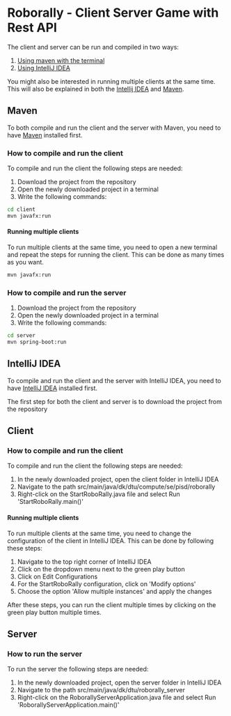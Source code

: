 # Roborally - Client Server Game with Rest API

The client and server can be run and compiled in two ways:
1. [Using maven with the terminal](#maven)
2. [Using IntelliJ IDEA](#intellij-idea)

You might also be interested in running multiple clients at the same time. This will also be explained in both the [Intellij IDEA](#intellij-idea) and [Maven](#maven).

## Maven
To both compile and run the client and the server with Maven, you need to have [Maven](https://maven.apache.org/install.html) installed first.

### How to compile and run the client
To compile and run the client the following steps are needed:
1. Download the project from the repository
2. Open the newly downloaded project in a terminal
3. Write the following commands:
```bash
cd client
mvn javafx:run
```

#### Running multiple clients
To run multiple clients at the same time, you need to open a new terminal and repeat the steps for running the client. This can be done as many times as you want.
```bash
mvn javafx:run
```

### How to compile and run the server
1. Download the project from the repository
2. Open the newly downloaded project in a terminal
3. Write the following commands:
```bash
cd server
mvn spring-boot:run
```

## IntelliJ IDEA
To compile and run the client and the server with IntelliJ IDEA, you need to have [IntelliJ IDEA](https://www.jetbrains.com/idea/download/) installed first.

The first step for both the client and server is to download the project from the repository
## Client
### How to compile and run the client
To compile and run the client the following steps are needed:
1. In the newly downloaded project, open the client folder in IntelliJ IDEA
2. Navigate to the path src/main/java/dk/dtu/compute/se/pisd/roborally
3. Right-click on the StartRoboRally.java file and select Run 'StartRoboRally.main()'

#### Running multiple clients
To run multiple clients at the same time, you need to change the configuration of the client in IntelliJ IDEA. This can be done by following these steps:
1. Navigate to the top right corner of IntelliJ IDEA
2. Click on the dropdown menu next to the green play button
3. Click on Edit Configurations
4. For the StartRoboRally configuration, click on 'Modify options'
5. Choose the option 'Allow multiple instances' and apply the changes

After these steps, you can run the client multiple times by clicking on the green play button multiple times.

## Server
### How to run the server
To run the server the following steps are needed:
1. In the newly downloaded project, open the server folder in IntelliJ IDEA
2. Navigate to the path src/main/java/dk/dtu/roborally_server
3. Right-click on the RoborallyServerApplication.java file and select Run 'RoborallyServerApplication.main()'

